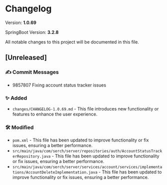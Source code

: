 # Changelog

Version: **1.0.69**

SpringBoot Version: **3.2.8**

All notable changes to this project will be documented in this file.

## [Unreleased]

### ✍️ Commit Messages

* 9857807 Fixing account status tracker issues

### ✨ Added

* `changes/CHANGELOG-1.0.69.md` - This file introduces new functionality or features to enhance the user experience.

### 🛠️ Modified

* `pom.xml` - This file has been updated to improve functionality or fix issues, ensuring a better performance.
* `src/main/java/com/serch/server/repositories/auth/AccountStatusTrackerRepository.java` - This file has been updated to improve functionality or fix issues, ensuring a better performance.
* `src/main/java/com/serch/server/services/account/services/implementations/AccountDeleteImplementation.java` - This file has been updated to improve functionality or fix issues, ensuring a better performance.

